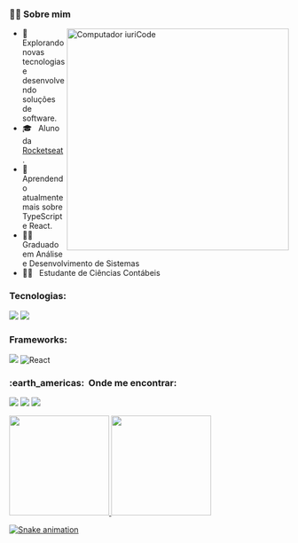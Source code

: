 <h3> 🙋‍♂️ Sobre mim </h3>

<img src="https://raw.githubusercontent.com/MicaelliMedeiros/micaellimedeiros/master/image/computer-illustration.png" min-width="400px" max-width="400px" width="400px" align="right" alt="Computador iuriCode">

- 🤔 &nbsp; Explorando novas tecnologias e desenvolvendo soluções de software.
- 🎓 &nbsp; Aluno da <a href="https://rocketseat.com.br/">Rocketseat</a>.
- 🌱 &nbsp; Aprendendo atualmente mais sobre TypeScript e React.
- 👨‍💻 &nbsp; Graduado em Análise e Desenvolvimento de Sistemas
- 👨‍💻 &nbsp; Estudante de Ciências Contábeis



### Tecnologias:
<img src="https://img.shields.io/badge/JavaScript-F7DF1E?style=for-the-badge&logo=javascript&logoColor=black"> <img src="https://img.shields.io/badge/TypeScript-007ACC?style=for-the-badge&logo=typescript&logoColor=white">

### Frameworks:
<img src="https://img.shields.io/badge/Node.js-339933?style=for-the-badge&logo=nodedotjs&logoColor=white"> ![React](https://img.shields.io/badge/react-%2320232a.svg?style=for-the-badge&logo=react&logoColor=%2361DAFB)

 
 
 <h3> :earth_americas: &nbsp;Onde me encontrar: </h3> 

 
  <a href="https://instagram.com/virdesb" target="_blank"><img src="https://img.shields.io/badge/-Instagram-%23E4405F?style=for-the-badge&logo=instagram&logoColor=white" target="_blank"></a> 
  <a href = "mailto:virdes_barbosa@hotmail.com"><img src="https://img.shields.io/badge/-Gmail-%23333?style=for-the-badge&logo=gmail&logoColor=white" target="_blank"></a>
  <a href="https://www.linkedin.com/in/virdes-medeiros-621158128/" target="_blank"><img src="https://img.shields.io/badge/-LinkedIn-%230077B5?style=for-the-badge&logo=linkedin&logoColor=white" target="_blank"></a> 
 

 

  <a href="https://github.com/Virdes">
  <img height="180em" src="https://github-readme-stats.vercel.app/api?username=Virdes&show_icons=true&theme=tokyonight&include_all_commits=true&count_private=true"/>
  <img height="180em" src="https://github-readme-stats.vercel.app/api/top-langs/?username=Virdes&layout=compact&langs_count=7&theme=tokyonight"/>
 
 
  ![Snake animation](https://github.com/Virdes/Virdes/blob/output/github-contribution-grid-snake.svg)
